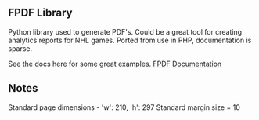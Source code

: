 ## FPDF Library

Python library used to generate PDF's. Could be a great tool for creating analytics reports for NHL games. Ported from use in PHP, documentation is sparse.

See the docs here for some great examples.
[FPDF Documentation](https://pyfpdf.readthedocs.io/en/latest/index.html)

## Notes

Standard page dimensions - 'w': 210, 'h': 297
Standard margin size = 10